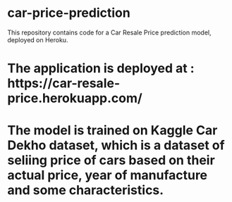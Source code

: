 # car-price-prediction

This repository contains code for a Car Resale Price prediction model, deployed on Heroku.
<h1>The application is deployed at : <br>
  https://car-resale-price.herokuapp.com/ <h1/>
The model is trained on Kaggle Car Dekho dataset, which is a dataset of seliing price of cars based on their actual price, year of manufacture and some characteristics.
